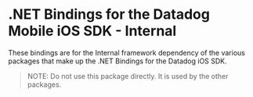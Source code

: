 # .NET Bindings for the Datadog Mobile iOS SDK - Internal

These bindings are for the Internal framework dependency of the various packages that make up the .NET Bindings for the Datadog iOS SDK.

> NOTE: Do not use this package directly. It is used by the other packages.